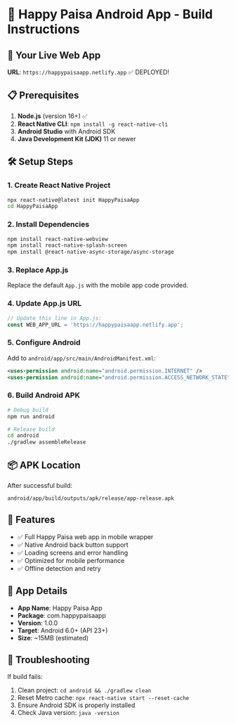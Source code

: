 # 📱 Happy Paisa Android App - Build Instructions

## 🚀 **Your Live Web App**
**URL**: `https://happypaisaapp.netlify.app` ✅ DEPLOYED!

## 📋 **Prerequisites**
1. **Node.js** (version 16+) ✅
2. **React Native CLI**: `npm install -g react-native-cli`
3. **Android Studio** with Android SDK
4. **Java Development Kit (JDK)** 11 or newer

## 🛠️ **Setup Steps**

### 1. Create React Native Project
```bash
npx react-native@latest init HappyPaisaApp
cd HappyPaisaApp
```

### 2. Install Dependencies
```bash
npm install react-native-webview
npm install react-native-splash-screen
npm install @react-native-async-storage/async-storage
```

### 3. Replace App.js
Replace the default `App.js` with the mobile app code provided.

### 4. Update App.js URL
```javascript
// Update this line in App.js:
const WEB_APP_URL = 'https://happypaisaapp.netlify.app';
```

### 5. Configure Android
Add to `android/app/src/main/AndroidManifest.xml`:
```xml
<uses-permission android:name="android.permission.INTERNET" />
<uses-permission android:name="android.permission.ACCESS_NETWORK_STATE" />
```

### 6. Build Android APK
```bash
# Debug build
npm run android

# Release build
cd android
./gradlew assembleRelease
```

## 📦 **APK Location**
After successful build:
```
android/app/build/outputs/apk/release/app-release.apk
```

## 🎯 **Features**
- ✅ Full Happy Paisa web app in mobile wrapper
- ✅ Native Android back button support
- ✅ Loading screens and error handling
- ✅ Optimized for mobile performance
- ✅ Offline detection and retry

## 📱 **App Details**
- **App Name**: Happy Paisa App
- **Package**: com.happypaisaapp
- **Version**: 1.0.0
- **Target**: Android 6.0+ (API 23+)
- **Size**: ~15MB (estimated)

## 🔧 **Troubleshooting**
If build fails:
1. Clean project: `cd android && ./gradlew clean`
2. Reset Metro cache: `npx react-native start --reset-cache`
3. Ensure Android SDK is properly installed
4. Check Java version: `java -version`